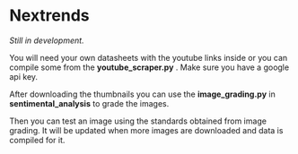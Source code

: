 # Nextrends

*Still in development.*

You will need your own datasheets with the youtube links inside or you can compile some from the **youtube_scraper.py** . Make sure you have a google api key.

After downloading the thumbnails you can use the **image_grading.py** in **sentimental_analysis** to grade the images.

Then you can test an image using the standards obtained from image grading. It will be updated when more images are downloaded and data is compiled for it.